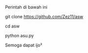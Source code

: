 Perintah di bawah ini 


git clone https://github.com/Zez11/asw

cd asw

python asu.py






Semoga dapat ijo²

